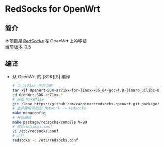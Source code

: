 RedSocks for OpenWrt
===

简介
---

 <p>本项目是 <a href="https://github.com/darkk/redsocks">RedSocks</a> 在 OpenWrt 上的移植<br>  
 当前版本: 0.5
  

编译
---

 - 从 OpenWrt 的 [SDK][S] 编译  

   ```bash
   # 以 ar71xx 平台为例
   tar xjf OpenWrt-SDK-ar71xx-for-linux-x86_64-gcc-4.8-linaro_uClibc-0.9.33.2.tar.bz2
   cd OpenWrt-SDK-ar71xx-*
   # 获取 Makefile
   git clone https://github.com/caonimac/redsocks-openwrt.git package/redsocks
   # 选择要编译的包 Network -> redsocks
   make menuconfig
   # 开始编译
   make package/redsocks/compile V=99
   # 修改redsocks.conf
   vi /etc/redsocks.conf
   # 运行
   redsocks -c /etc/redsocks.conf
   
   
   ```


  
